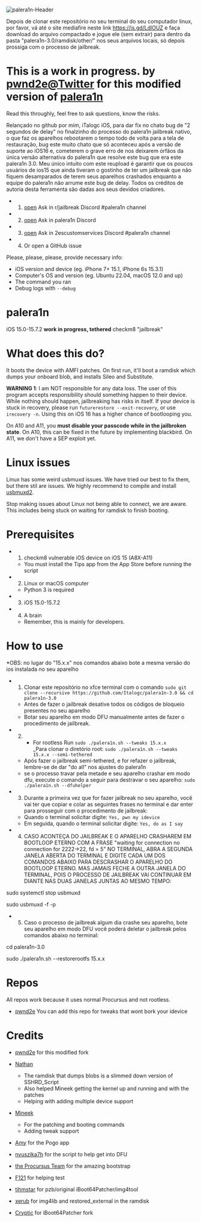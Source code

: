 # 
![palera1n-Header](https://user-images.githubusercontent.com/104146035/204871654-854b47a5-866b-41e1-aaab-8059cbfc4b9a.jpg)






Depois de clonar este repositório no seu terminal do seu computador linux, por favor, vá até o site mediafire neste link https://is.gd/LdlOUZ e faça download do arquivo compactado e jogue ele (sem extrair) para dentro da pasta "palera1n-3.0/ramdisk/other/" nos seus arquivos locais, só depois prossiga com o processo de jailbreak.

# This is a work in progress. by [pwnd2e@Twitter](https://twitter.com/pwnd2e) for this modified version of [palera1n](https://github.com/palera1n/palera1n)
Read this throughly, feel free to ask questions, know the risks. 

Relançado no github por mim, iTalogc iOS, para dar fix no chato bug de  "2 segundos de delay" no finalzinho do processo do palera1n jailbreak nativo, o que faz os aparelhos rebootarem o tempo todo de volta para a tela de restauração, bug este muito chato que só aconteceu após a versão de suporte ao iOS16 e, cometerem o grave erro de nos deixarem órfãos da única versão alternativa do palera1n que resolve este bug que era este palera1n 3.0. 
Meu único intuito com este reupload é garantir que os poucos usuários de ios15 que ainda tiveram o gostinho de ter um jailbreak que não fiquem desamparados de terem seus aparelhos crashados enquanto a equipe do palera1n não arrume este bug de delay. Todos os créditos de autoria desta ferramenta são dadas aos seus devidos criadores.


- 1. [open](https://discord.gg/5pWry9wn6p) Ask in r/jailbreak Discord #palera1n channel
- 2. [open](https://discord.gg/4S3yUMxuQH) Ask in palera1n Discord
- 3. [open](https://discord.gg/kKJmDDaZrB) Ask in 2escustomservices Discord #palera1n channel
- 4. Or open a GitHub issue

Please, please, please, provide necessary info:

- iOS version and device (eg. iPhone 7+ 15.1, iPhone 6s 15.3.1)
- Computer's OS and version (eg. Ubuntu 22.04, macOS 12.0 and up)
- The command you ran
- Debug logs with `--debug`



# palera1n

iOS 15.0-15.7.2 **work in progress, tethered** checkm8 "jailbreak" 

# What does this do?

It boots the device with AMFI patches. On first run, it'll boot a ramdisk which dumps your onboard blob, and installs Sileo and Substitute.

**WARNING 1**: I am NOT responsible for any data loss. The user of this program accepts responsibility should something happen to their device. While nothing should happen, jailbreaking has risks in itself. If your device is stuck in recovery, please run `futurerestore --exit-recovery`, or use `irecovery -n`. Using this on iOS 16 has a higher chance of bootlooping you.

On A10 and A11, you **must disable your passcode while in the jailbroken state**. On A10, this can be fixed in the future by implementing blackbird. On A11, we don't have a SEP exploit yet.

# Linux issues
Linux has some weird usbmuxd issues. We have tried our best to fix them, but there stil are issues. We highly recommend to compile and install [usbmuxd2](https://github.com/tihmstar/usbmuxd2).

Stop making issues about Linux not being able to connect, we are aware. This includes being stuck on waiting for ramdisk to finish booting.

# Prerequisites
- 1. checkm8 vulnerable iOS device on iOS 15 (A8X-A11)
    - You must install the Tips app from the App Store before running the script
- 2. Linux or macOS computer
    - Python 3 is required
- 3. iOS 15.0-15.7.2
- 4. A brain
    - Remember, this is mainly for developers.

# How to use
*OBS: no lugar do "15.x.x" nos comandos abaixo bote a mesma versão do ios instalada no seu aparelho

- 1. Clonar este repositório no xfce terminal com o comando `sudo git clone --recursive https://github.com/Italogc/palera1n-3.0 && cd palera1n-3.0`
    - Antes de fazer o jailbreak desative todos os códigos de bloqueio presentes no seu aparelho
    - Botar seu aparelho em modo DFU manualmente antes de fazer o procedimento de jailbreak.
- 2. - For rootless Run `sudo ./palera1n.sh --tweaks 15.x.x`   
   _Para clonar o diretório root: `sudo ./palera1n.sh --tweaks 15.x.x --semi-tethered` 
   - Após fazer o jailbreak semi-tethered, e for refazer o jailbreak, lembre-se de dar "do all" nos ajustes do palera1n
   - se o processo travar pela metade e seu aparelho crashar em modo dfu, execute o comando a seguir para destravar o seu aparelho: `sudo ./palera1n.sh --dfuhelper` 
- 3. Durante a primeira vez que for fazer jailbreak no seu aparelho, você vai ter que copiar e colar as seguintes frases no terminal e dar enter para prosseguir com o procedimento de jailbreak:
    - Quando o terminal solicitar digite:  `Yes, pwn my idevice`  
    - Em seguida, quando o terminal solicitar digite: `Yes, do as I say`

- 4. CASO ACONTEÇA DO JAILBREAK E O APARELHO CRASHAREM EM BOOTLOOP ETERNO COM A FRASE "waiting for connection no connection for 2222->22, fd = 5" NO TERMINAL, ABRA A SEGUNDA JANELA ABERTA DO TERMINAL E DIGITE CADA UM DOS COMANDOS ABAIXO PARA DESCRASHAR O APARELHO DO BOOTLOOP ETERNO. MAS JAMAIS FECHE A OUTRA JANELA DO TERMINAL, POIS O PROCESSO DE JAILBREAK VAI CONTINUAR EM DIANTE NAS DUAS JANELAS JUNTAS AO MESMO TEMPO:

sudo systemctl stop usbmuxd

sudo usbmuxd -f -p

- 5. Caso o processo de jailbreak algum dia crashe seu aparelho, bote seu aparelho em modo DFU você poderá deletar o jailbreak pelos comandos abaixo no terminal:

cd palera1n-3.0

sudo ./palera1n.sh --restorerootfs 15.x.x



# Repos
All repos work because it uses normal Procursus and not rootless.
- [pwnd2e](https://www.2escustomservices.com/iOS15) You can add this repo for tweaks that wont bork your idevice

# Credits


- [pwnd2e](https://github.com/pwnd2e) for this modified fork

- [Nathan](https://github.com/verygenericname)
    - The ramdisk that dumps blobs is a slimmed down version of SSHRD_Script
    - Also helped Mineek getting the kernel up and running and with the patches
    - Helping with adding multiple device support
- [Mineek](https://github.com/mineek)
    - For the patching and booting commands
    - Adding tweak support
- [Amy](https://github.com/elihwyma) for the Pogo app
- [nyuszika7h](https://github.com/nyuszika7h) for the script to help get into DFU
- [the Procursus Team](https://github.com/ProcursusTeam) for the amazing bootstrap
- [F121](https://github.com/F121Live) for helping test
- [tihmstar](https://github.com/tihmstar) for pzb/original iBoot64Patcher/img4tool
- [xerub](https://github.com/xerub) for img4lib and restored_external in the ramdisk
- [Cryptic](https://github.com/Cryptiiiic) for iBoot64Patcher fork


